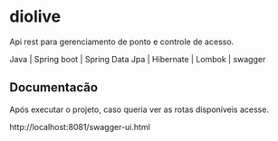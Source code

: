 # diolive

Api rest para gerenciamento de ponto e controle de acesso.

Java | Spring boot | Spring Data Jpa | Hibernate | Lombok | swagger


## Documentacão
Após executar o projeto, caso queria ver as rotas disponíveis acesse.

http://localhost:8081/swagger-ui.html

